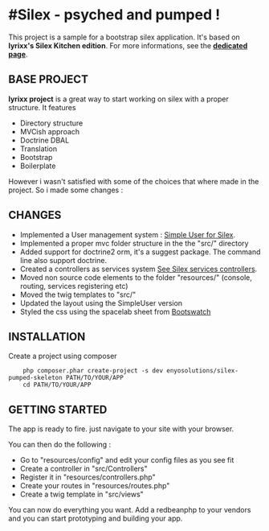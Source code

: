 #Silex - psyched and pumped !
============================

This project is a sample for a bootstrap silex application.
It's based on **lyrixx's Silex Kitchen edition**.
For more informations, see the [**dedicated page**](http://lyrixx.github.com/Silex-Kitchen-Edition).

## BASE PROJECT

**lyrixx project** is a great way to start working on silex with a proper structure.
It features
- Directory structure
- MVCish approach
- Doctrine DBAL
- Translation
- Bootstrap
- Boilerplate


However i wasn't satisfied with some of the choices that where made in the project. So i made some changes :

## CHANGES

- Implemented a User management system : [Simple User for Silex](https://github.com/jasongrimes/silex-simpleuser).
- Implemented a proper mvc folder structure in the the "src/" directory
- Added support for doctrine2 orm, it's a suggest package. The command line also support doctrine.
- Created a controllers as services system [See Silex services controllers](http://silex.sensiolabs.org/doc/providers/service_controller.html).
- Moved non source code elements to the folder "resources/" (console, routing, services registering etc)
- Moved the twig templates to "src/"
- Updated the layout using the SimpleUser version
- Styled the css using the spacelab sheet from [Bootswatch](http://bootswatch.com)

## INSTALLATION

Create a project using composer

        php composer.phar create-project -s dev enyosolutions/silex-pumped-skeleton PATH/TO/YOUR/APP
        cd PATH/TO/YOUR/APP


## GETTING STARTED

The app is ready to fire. just navigate to your site with your browser.

You can then do the following :

- Go to "resources/config" and edit your config files as you see fit
- Create a controller in  "src/Controllers"
- Register it in "resources/controllers.php"
- Create your routes in "resources/routes.php"
- Create a twig template in "src/views"


You can now do everything you want. Add a redbeanphp to your vendors and you can start prototyping and building your app.
